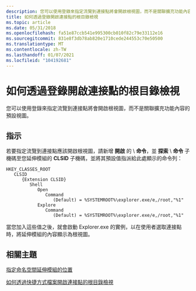 ```yaml
---
description: 您可以使用登錄來指定流覽到連接點將會開啟根視圖，而不是關聯擴充功能內容的預設視圖。
title: 如何透過登錄開啟連接點的根目錄檢視
ms.topic: article
ms.date: 05/31/2018
ms.openlocfilehash: fa51e87ccb541e995300cb010f82c79e33112e16
ms.sourcegitcommit: 831e8f3db78ab820e1710cede244553c70e50500
ms.translationtype: MT
ms.contentlocale: zh-TW
ms.lasthandoff: 01/07/2021
ms.locfileid: "104192681"
---
```

# <a name="how-to-open-a-rooted-view-of-a-junction-point-through-the-registry"></a>如何透過登錄開啟連接點的根目錄檢視

您可以使用登錄來指定流覽到連接點將會開啟根視圖，而不是關聯擴充功能內容的預設視圖。

## <a name="instructions"></a>指示


若要指定流覽到連接點應該開啟根視圖，請新增 **開啟** 的 \\ **命令**，並 **探索** \\ **命令** 子機碼至您延伸模組的 **CLSID** 子機碼，並將其預設值指派給此處顯示的命令列：

```
HKEY_CLASSES_ROOT
   CLSID
      {Extension CLSID}
         Shell
            Open
               Command
                  (Default) = %SYSTEMROOT%\explorer.exe/e,/root,"%1"
            Explore
               Command
                  (Default) = %SYSTEMROOT%\explorer.exe/e,/root,"%1"
```

當您加入這些值之後，就會啟動 Explorer.exe 的實例，以在使用者選取連接點時，將延伸模組的內容顯示為根視圖。

## <a name="related-topics"></a>相關主題

<dl> <dt>

[指定命名空間延伸模組的位置](nse-junction.md)
</dt> <dt>

[如何透過快捷方式檔案開啟連接點的根目錄檢視](how-to-use-a-shortcut-file-to-open-a-rooted-view.md)
</dt> </dl>

 

 



